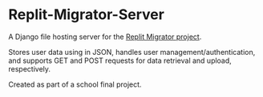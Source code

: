 # Replit-Migrator-Server

A Django file hosting server for the [Replit Migrator project](https://github.com/BrianZhang1/Replit-Migrator/).

Stores user data using in JSON, handles user management/authentication, and supports GET and POST requests for data retrieval and upload, respectively.

Created as part of a school final project.
